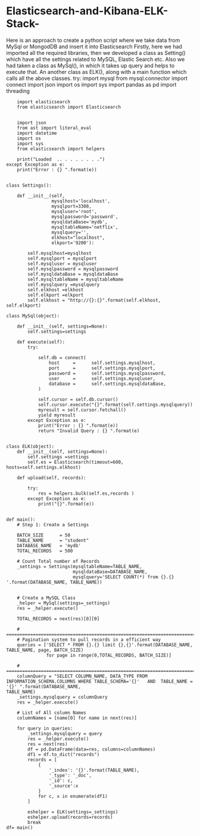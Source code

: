 # Elasticsearch-and-Kibana-ELK-Stack-

Here is an approach to create a python script where we take data from MySql or MongodDB and insert it into Elasticsearch
  Firstly, here we had imported all the required libraries,
  then we developed a class as Setting() which have all the settings related to MySQL, Elastic Search etc.
  Also we had taken a class as MySql(), in which it takes up query and helps to execute that.
  An another class as ELK(), along with a main function which calls all the above classes.
    try:
        import mysql
        from mysql.connector import connect
        import json
        import os
        import sys
        import  pandas as pd
        import threading

        import elasticsearch
        from elasticsearch import Elasticsearch


        import json
        from ast import literal_eval
        import datetime
        import os
        import sys
        from elasticsearch import helpers

        print("Loaded  .. . . . . . . .")
    except Exception as e:
        print("Error : {} ".format(e))


    class Settings():

        def __init__(self,
                     mysqlhost='localhost',
                     mysqlport=3308,
                     mysqluser='root',
                     mysqlpassword='password',
                     mysqldataBase='mydb',
                     mysqltableName='netflix',
                     mysqlquery='',
                     elkhost="localhost",
                     elkport='9200'):

            self.mysqlhost=mysqlhost
            self.mysqlport = mysqlport
            self.mysqluser = mysqluser
            self.mysqlpassword = mysqlpassword
            self.mysqldataBase = mysqldataBase
            self.mysqltableName = mysqltableName
            self.mysqlquery =mysqlquery
            self.elkhost =elkhost
            self.elkport =elkport
            self.elkhost = "http://{}:{}".format(self.elkhost, self.elkport)

    class MySql(object):

        def __init__(self, settings=None):
            self.settings=settings

        def execute(self):
            try:

                self.db = connect(
                    host     =      self.settings.mysqlhost,
                    port     =      self.settings.mysqlport,
                    password =      self.settings.mysqlpassword,
                    user     =      self.settings.mysqluser,
                    database =      self.settings.mysqldataBase,
                )
   
                self.cursor = self.db.cursor()
                self.cursor.execute("{}".format(self.settings.mysqlquery))
                myresult = self.cursor.fetchall()
                yield myresult
            except Exception as e:
                print("Error : {} ".format(e))
                return "Invalid Query : {} ".format(e)


    class ELK(object):
        def __init__(self, settings=None):
            self.settings =settings
            self.es = Elasticsearch(timeout=600, hosts=self.settings.elkhost)

        def upload(self, records):

            try:
                res = helpers.bulk(self.es,records )
            except Exception as e:
                print("{}".format(e))


    def main():
        # Step 1: Create a Settings

        BATCH_SIZE      = 50
        TABLE_NAME      = "student"
        DATABASE_NAME   = 'mydb'
        TOTAL_RECORDS   = 500

        # Count Total number of Records
        _settings = Settings(mysqltableName=TABLE_NAME,
                             mysqldataBase=DATABASE_NAME,
                             mysqlquery='SELECT COUNT(*) from {}.{} '.format(DATABASE_NAME, TABLE_NAME))


        # Create a MySQL Class
        _helper = MySql(settings=_settings)
        res = _helper.execute()

        TOTAL_RECORDS = next(res)[0][0]

        # ===========================================================================================
        # Pagination system to pull records in a efficient way
        queries = ['SELECT * FROM {}.{} limit {},{}'.format(DATABASE_NAME, TABLE_NAME, page, BATCH_SIZE)
                   for page in range(0,TOTAL_RECORDS, BATCH_SIZE)]

        # ==============================================================================================
        columnQuery = "SELECT COLUMN_NAME, DATA_TYPE FROM INFORMATION_SCHEMA.COLUMNS WHERE TABLE_SCHEMA='{}'   AND  TABLE_NAME = '{}' ".format(DATABASE_NAME, 
    TABLE_NAME)
        _settings.mysqlquery = columnQuery
        res = _helper.execute()

        # List of All column Names
        columnNames = [name[0] for name in next(res)]

        for query in queries:
            _settings.mysqlquery = query
            res = _helper.execute()
            res = next(res)
            df = pd.DataFrame(data=res, columns=columnNames)
            df1 = df.to_dict("records")
            records = [
                {
                    '_index': '{}'.format(TABLE_NAME),
                    '_type': '_doc',
                    '_id': c,
                    '_source':x
                }
                for c, x in enumerate(df1)
            ]

            eshelper = ELK(settings=_settings)
            eshelper.upload(records=records)
            break
    df= main()
